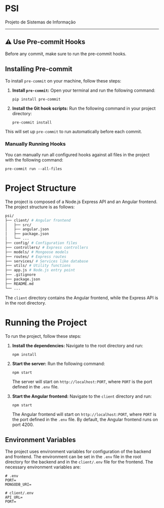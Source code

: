 # PSI

Projeto de Sistemas de Informação

---

## :warning: Use Pre-commit Hooks

Before any commit, make sure to run the pre-commit hooks. 

## Installing Pre-commit

To install `pre-commit` on your machine, follow these steps:

1. **Install `pre-commit`:**
   Open your terminal and run the following command:
   ```
   pip install pre-commit
   ```

2. **Install the Git hook scripts:**
   Run the following command in your project directory:
   ```
   pre-commit install
   ```

This will set up `pre-commit` to run automatically before each commit.

### Manually Running Hooks

You can manually run all configured hooks against all files in the project with the following command:
```
pre-commit run --all-files
```

# Project Structure

The project is composed of a Node.js Express API and an Angular frontend. The project structure is as follows:

```bash
psi/
├── client/ # Angular frontend
│   ├── src/
│   ├── angular.json
│   ├── package.json
│   └── ...
├── config/ # Configuration files
├── controllers/ # Express controllers
├── models/ # Mongoose models
├── routes/ # Express routes
├── services/ # Services like database
├── utils/ # Utility functions
├── app.js # Node.js entry point
├── .gitignore
├── package.json
├── README.md
└── ...
```

The `client` directory contains the Angular frontend, while the Express API is in the root directory.

# Running the Project

To run the project, follow these steps:

1. **Install the dependencies:**
   Navigate to the root directory and run:
   ```
   npm install
   ```

2. **Start the server:**
    Run the following command:
    ```
    npm start
    ```
    The server will start on `http://localhost:PORT`, where `PORT` is the port defined in the `.env` file.

3. **Start the Angular frontend:**
    Navigate to the `client` directory and run:
    ```
    npm start
    ```
    The Angular frontend will start on `http://localhost:PORT`, where `PORT` is the port defined in the `.env` file. By default, the Angular frontend runs on port 4200.

## Environment Variables

The project uses environment variables for configuration of the backend and frontend. The environment can be set in the `.env` file in the root directory for the backend and in the `client/.env` file for the frontend.
The necessary environment variables are:

```env
# .env
PORT=
MONGODB_URI=
```

```env
# client/.env
API_URL=
PORT=
```



